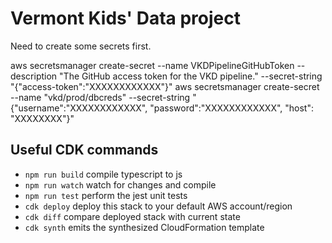 # Vermont Kids' Data project

Need to create some secrets first.

aws secretsmanager create-secret --name VKDPipelineGitHubToken --description "The GitHub access token for the VKD pipeline." --secret-string "{\"access-token\":\"XXXXXXXXXXXX\"}"
aws secretsmanager create-secret --name "vkd/prod/dbcreds" --secret-string "{\"username\":\"XXXXXXXXXXXX\", \"password\":\"XXXXXXXXXXXX\", \"host\": \"XXXXXXXX\"}"

## Useful CDK commands

 * `npm run build`   compile typescript to js
 * `npm run watch`   watch for changes and compile
 * `npm run test`    perform the jest unit tests
 * `cdk deploy`      deploy this stack to your default AWS account/region
 * `cdk diff`        compare deployed stack with current state
 * `cdk synth`       emits the synthesized CloudFormation template
